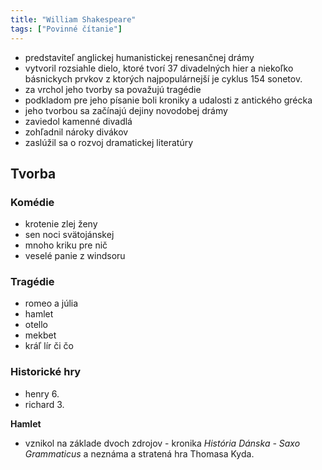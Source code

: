 ```yaml
---
title: "William Shakespeare"
tags: ["Povinné čítanie"]
---
```


- predstaviteľ anglickej humanistickej renesančnej drámy
- vytvoril rozsiahle dielo, ktoré tvorí 37 divadelných hier a niekoľko básnickych prvkov z ktorých najpopulárnejší je cyklus 154 sonetov.
- za vrchol jeho tvorby sa považujú tragédie
- podkladom pre jeho písanie boli kroniky a udalosti z antického grécka
- jeho tvorbou sa začínajú dejiny novodobej drámy
- zaviedol kamenné divadlá
- zohľadnil nároky divákov
- zaslúžil sa o rozvoj dramatickej literatúry

## Tvorba

### Komédie

- krotenie zlej ženy
- sen noci svätojánskej
- mnoho kriku pre nič
- veselé panie z windsoru

### Tragédie

- romeo a júlia
- hamlet
- otello
- mekbet
- kráľ lír či čo

### Historické hry

- henry 6.
- richard 3.

**Hamlet**
- vznikol na základe dvoch zdrojov - kronika *História Dánska - Saxo Grammaticus* a neznáma a stratená hra Thomasa Kyda.